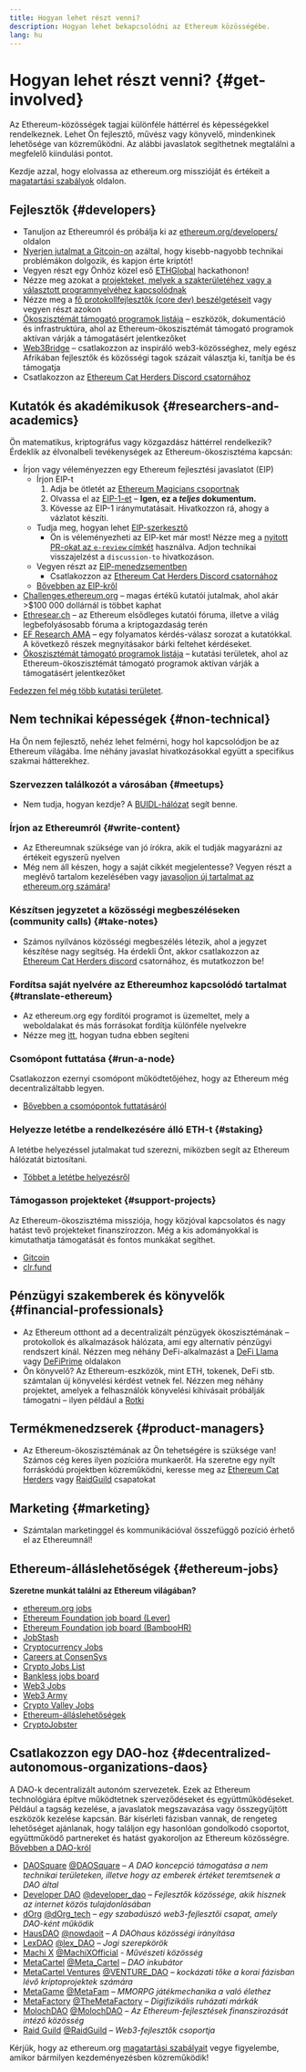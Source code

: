 ```yaml
---
title: Hogyan lehet részt venni?
description: Hogyan lehet bekapcsolódni az Ethereum közösségébe.
lang: hu
---
```


# Hogyan lehet részt venni? {#get-involved}

Az Ethereum-közösségek tagjai különféle háttérrel és képességekkel rendelkeznek. Lehet Ön fejlesztő, művész vagy könyvelő, mindenkinek lehetősége van közreműködni. Az alábbi javaslatok segíthetnek megtalálni a megfelelő kiindulási pontot.

Kezdje azzal, hogy elolvassa az ethereum.org misszióját és értékeit a [magatartási szabályok](/community/code-of-conduct) oldalon.

## Fejlesztők <Emoji text=":computer:" size={1} /> {#developers}

- Tanuljon az Ethereumról és próbálja ki az [ethereum.org/developers/](/developers/) oldalon
- [Nyerjen jutalmat a Gitcoin-on](https://gitcoin.co/) azáltal, hogy kisebb-nagyobb technikai problémákon dolgozik, és kapjon érte kriptót!
- Vegyen részt egy Önhöz közel eső [ETHGlobal](http://ethglobal.co/) hackathonon!
- Nézze meg azokat a [projekteket, melyek a szakterületéhez vagy a választott programnyelvéhez kapcsolódnak](/developers/docs/programming-languages/)
- Nézze meg a [fő protokollfejlesztők (core dev) beszélgetéseit](https://www.youtube.com/@EthereumProtocol) vagy vegyen részt azokon
- [Ökoszisztémát támogató programok listája](https://esp.ethereum.foundation/wishlist/) – eszközök, dokumentáció és infrastruktúra, ahol az Ethereum-ökoszisztémát támogató programok aktívan várják a támogatásért jelentkezőket
- [Web3Bridge](https://www.web3bridge.com/) – csatlakozzon az inspiráló web3-közösséghez, mely egész Afrikában fejlesztők és közösségi tagok százait választja ki, tanítja be és támogatja
- Csatlakozzon az [Ethereum Cat Herders Discord csatornához](https://discord.com/invite/Nz6rtfJ8Cu)

## Kutatók és akadémikusok <Emoji text=":mag:" size={1} /> {#researchers-and-academics}

Ön matematikus, kriptográfus vagy közgazdász háttérrel rendelkezik? Érdeklik az élvonalbeli tevékenységek az Ethereum-ökoszisztéma kapcsán:

- Írjon vagy véleményezzen egy Ethereum fejlesztési javaslatot (EIP)
  - Írjon EIP-t
    1. Adja be ötletét az [Ethereum Magicians csoportnak](https://ethereum-magicians.org)
    2. Olvassa el az [EIP-1-et](https://eips.ethereum.org/EIPS/eip-1) – **Igen, ez a _teljes_ dokumentum.**
    3. Kövesse az EIP-1 iránymutatásait. Hivatkozzon rá, ahogy a vázlatot készíti.
  - Tudja meg, hogyan lehet [EIP-szerkesztő](https://eips.ethereum.org/EIPS/eip-5069)
    - Ön is véleményezheti az EIP-ket már most! Nézze meg a [nyitott PR-okat az `e-review` címkét](https://github.com/ethereum/EIPs/pulls?q=is%3Apr+is%3Aopen+label%3Ae-review) használva. Adjon technikai visszajelzést a `discussion-to` hivatkozáson.
  - Vegyen részt az [EIP-menedzsementben](https://github.com/ethereum-cat-herders/EIPIP)
    - Csatlakozzon az [Ethereum Cat Herders Discord csatornához](https://discord.com/invite/Nz6rtfJ8Cu)
  - [Bővebben az EIP-kről](/eips/)
- [Challenges.ethereum.org](https://challenges.ethereum.org/) – magas értékű kutatói jutalmak, ahol akár >$100 000 dollárnál is többet kaphat
- [Ethresear.ch](https://ethresear.ch) – az Ethereum elsődleges kutatói fóruma, illetve a világ legbefolyásosabb fóruma a kriptogazdaság terén
- [EF Research AMA](https://old.reddit.com/r/ethereum/comments/vrx9xe/ama_we_are_ef_research_pt_8_07_july_2022) – egy folyamatos kérdés-válasz sorozat a kutatókkal. A következő részek megnyitásakor bárki feltehet kérdéseket.
- [Ökoszisztémát támogató programok listája](https://esp.ethereum.foundation/wishlist/) – kutatási területek, ahol az Ethereum-ökoszisztémát támogató programok aktívan várják a támogatásért jelentkezőket

[Fedezzen fel még több kutatási területet](/community/research/).

## Nem technikai képességek <Emoji text=":briefcase:" size={1} /> {#non-technical}

Ha Ön nem fejlesztő, nehéz lehet felmérni, hogy hol kapcsolódjon be az Ethereum világába. Íme néhány javaslat hivatkozásokkal együtt a specifikus szakmai hátterekhez.

### Szervezzen találkozót a városában {#meetups}

- Nem tudja, hogyan kezdje? A [BUIDL-hálózat](https://consensys.net/developers/buidlnetwork/) segít benne.

### Írjon az Ethereumról {#write-content}

- Az Ethereumnak szüksége van jó írókra, akik el tudják magyarázni az értékeit egyszerű nyelven
- Még nem áll készen, hogy a saját cikkét megjelentesse? Vegyen részt a meglévő tartalom kezelésében vagy [javasoljon új tartalmat az ethereum.org számára](/contributing/)!

### Készítsen jegyzetet a közösségi megbeszéléseken (community calls) {#take-notes}

- Számos nyilvános közösségi megbeszélés létezik, ahol a jegyzet készítése nagy segítség. Ha érdekli Önt, akkor csatlakozzon az [Ethereum Cat Herders discord](https://discord.com/invite/Nz6rtfJ8Cu) csatornához, és mutatkozzon be!

### Fordítsa saját nyelvére az Ethereumhoz kapcsolódó tartalmat {#translate-ethereum}

- Az ethereum.org egy fordítói programot is üzemeltet, mely a weboldalakat és más forrásokat fordítja különféle nyelvekre
- Nézze meg [itt](/contributing/translation-program), hogyan tudna ebben segíteni

### Csomópont futtatása {#run-a-node}

Csatlakozzon ezernyi csomópont működtetőjéhez, hogy az Ethereum még decentralizáltabb legyen.

- [Bővebben a csomópontok futtatásáról](/developers/docs/nodes-and-clients/run-a-node/)

### Helyezze letétbe a rendelkezésére álló ETH-t {#staking}

A letétbe helyezéssel jutalmakat tud szerezni, miközben segít az Ethereum hálózatát biztosítani.

- [Többet a letétbe helyezésről](/staking/)

### Támogasson projekteket {#support-projects}

Az Ethereum-ökoszisztéma missziója, hogy közjóval kapcsolatos és nagy hatást tevő projekteket finanszírozzon. Még a kis adományokkal is kimutathatja támogatását és fontos munkákat segíthet.

- [Gitcoin](https://gitcoin.co/fund)
- [clr.fund](https://clr.fund/#/about)

## Pénzügyi szakemberek és könyvelők <Emoji text=":chart_with_upwards_trend:" size={1} /> {#financial-professionals}

- Az Ethereum otthont ad a decentralizált pénzügyek ökoszisztémának – protokollok és alkalmazások hálózata, ami egy alternatív pénzügyi rendszert kínál. Nézzen meg néhány DeFi-alkalmazást a [DeFi Llama](https://defillama.com/) vagy [DeFiPrime](https://defiprime.com) oldalakon
- Ön könyvelő? Az Ethereum-eszközök, mint ETH, tokenek, DeFi stb. számtalan új könyvelési kérdést vetnek fel. Nézzen meg néhány projektet, amelyek a felhasználók könyvelési kihívásait próbálják támogatni – ilyen például a [Rotki](https://rotki.com/)

## Termékmenedzserek <Emoji text=":fountain_pen:" size={1} /> {#product-managers}

- Az Ethereum-ökoszisztémának az Ön tehetségére is szüksége van! Számos cég keres ilyen pozícióra munkaerőt. Ha szeretne egy nyílt forráskódú projektben közreműködni, keresse meg az [Ethereum Cat Herders](https://discord.com/invite/Nz6rtfJ8Cu) vagy [RaidGuild](https://www.raidguild.org/) csapatokat

## Marketing <Emoji text=":megaphone:" size={1} /> {#marketing}

- Számtalan marketinggel és kommunikációval összefüggő pozíció érhető el az Ethereumnál!

## Ethereum-álláslehetőségek {#ethereum-jobs}

**Szeretne munkát találni az Ethereum világában?**

- [ethereum.org jobs](/about/#open-jobs)
- [Ethereum Foundation job board (Lever)](https://jobs.lever.co/ethereumfoundation)
- [Ethereum Foundation job board (BambooHR)](https://ethereum.bamboohr.com/jobs/)
- [JobStash](https://jobstash.xyz)
- [Cryptocurrency Jobs](https://cryptocurrencyjobs.co/ethereum/)
- [Careers at ConsenSys](https://consensys.net/careers/)
- [Crypto Jobs List](https://cryptojobslist.com/ethereum-jobs)
- [Bankless jobs board](https://pallet.xyz/list/bankless/jobs)
- [Web3 Jobs](https://web3.career)
- [Web3 Army](https://web3army.xyz/)
- [Crypto Valley Jobs](https://cryptovalley.jobs/)
- [Ethereum-álláslehetőségek](https://startup.jobs/ethereum-jobs)
- [CryptoJobster](https://cryptojobster.com/tag/ethereum/)

## Csatlakozzon egy DAO-hoz {#decentralized-autonomous-organizations-daos}

A DAO-k decentralizált autonóm szervezetek. Ezek az Ethereum technológiára építve működtetnek szerveződéseket és együttműködéseket. Például a tagság kezelése, a javaslatok megszavazása vagy összegyűjtött eszközök kezelése kapcsán. Bár kísérleti fázisban vannak, de rengeteg lehetőséget ajánlanak, hogy találjon egy hasonlóan gondolkodó csoportot, együttműködő partnereket és hatást gyakoroljon az Ethereum közösségre. [Bővebben a DAO-król](/dao/)

- [DAOSquare](https://www.daosquare.io) [@DAOSquare](https://twitter.com/DAOSquare) – _A DAO koncepció támogatása a nem technikai területeken, illetve hogy az emberek értéket teremtsenek a DAO által_
- [Developer DAO](https://www.developerdao.com/) [@developer_dao](https://twitter.com/developer_dao) – _Fejlesztők közössége, akik hisznek az internet közös tulajdonlásában_
- [dOrg](https://dOrg.tech) [@dOrg_tech](https://twitter.com/dOrg_tech) – _egy szabadúszó web3-fejlesztői csapat, amely DAO-ként működik_
- [HausDAO](https://daohaus.club) [@nowdaoit](https://twitter.com/nowdaoit) – _A DAOhaus közösségi irányítása_
- [LexDAO](https://lexdao.coop) [@lex_DAO](https://twitter.com/lex_DAO) – _Jogi szerepkörök_
- [Machi X](https://machix.com) [@MachiXOfficial](https://twitter.com/MachiXOfficial) - _Művészeti közösség_
- [MetaCartel](https://metacartel.org) [@Meta_Cartel](https://twitter.com/Meta_Cartel) – _DAO inkubátor_
- [MetaCartel Ventures](https://metacartel.xyz) [@VENTURE_DAO](https://twitter.com/VENTURE_DAO) – _kockázati tőke a korai fázisban lévő kriptoprojektek számára_
- [MetaGame](https://metagame.wtf) [@MetaFam](https://twitter.com/MetaFam) – _MMORPG játékmechanika a való élethez_
- [MetaFactory](https://metafactory.ai) [@TheMetaFactory](https://twitter.com/TheMetaFactory) – _Digifizikális ruházati márkák_
- [MolochDAO](https://molochdao.com) [@MolochDAO](https://twitter.com/MolochDAO) – _Az Ethereum-fejlesztések finanszírozását intéző közösség_
- [Raid Guild](https://raidguild.org) [@RaidGuild](https://twitter.com/RaidGuild) – _Web3-fejlesztők csoportja_

Kérjük, hogy az ethereum.org [magatartási szabályait](/community/code-of-conduct) vegye figyelembe, amikor bármilyen kezdeményezésben közreműködik!
